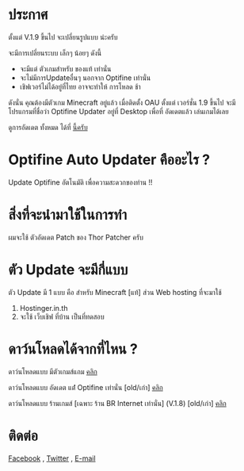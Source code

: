 # ประกาศ
ตั้งแต่ V.1.9 ขี้นไป จะเปลี่ยนรูปแบบ น่ะครับ

จะมีการเปลี่ยนระบบ เล็กๆ น้อยๆ ดังนี้

- จะมีแต่ ตัวเกมสำหรับ ของแท้ เท่านั่น
- จะไม่มีการUpdateอื่นๆ นอกจาก Optifine เท่านั่น
- เชิฟเวอร์ไม่ได้อยู่ที่ไทย อาจจะทำให้ การโหลด ช้า

ดังนั่น คุณต้องมีตัวเกม Minecraft อยู่แล้ว
เมื่อติดตั้ง OAU ตั้งแต่ เวอร์ชั่น 1.9 ขี้นไป จะมีโปรแกรมที่ชื่อว่า Optifine Updater อยู่ที่ Desktop เพื่อที่ อัดเดตแล้ว เล่นเกมได้เลย

ดูการอัดเดต ทั้งหมด ได้ที่ [นี้ครับ](http://work.boyphongsakorn.ga/OAU_Update.html)
# Optifine Auto Updater คืออะไร ?
Update Optifine อัตโนมัติ เพื่อความสะดวกของท่าน !!
# สิ่งที่จะนำมาใช้ในการทำ
ผมจะใช้ ตัวอัดเดต Patch ของ Thor Patcher ครับ
# ตัว Update จะมีกี่แบบ
ตัว Update มี 1 แบบ คือ สำหรับ Minecraft [แท้] ส่วน Web hosting ที่จะมาใช้

1. Hostinger.in.th
2. จะใช้ เว็บเชิฟ ที่บ้าน เป็นที่ทดสอบ

# ดาว์นโหลดได้จากที่ไหน ?
ดาว์นโหลดแบบ มีตัวเกมส์แถม [คลิก](https://github.com/boyphongsakorn/Optifine_Auto_Updater/releases/tag/v1.9)

ดาว์นโหลดแบบ อัดเดต แต่่่่่่ Optifine เท่านั่น [old/เก่า] [คลิก](https://github.com/boyphongsakorn/Optifine_Auto_Updater/releases/tag/v1.7)

ดาว์นโหลดแบบ ร้านเกมส์ [เฉพาะ ร้าน BR Internet เท่านั่น] (V.1.8) [old/เก่า]
[คลิก](https://github.com/boyphongsakorn/Optifine_Auto_Updater/releases/tag/v1.8)

# ติดต่อ
[Facebook](http://phongsakornwisetthon.zz.mu/facebook) , [Twitter](http://phongsakornwisetthon.zz.mu/twitter) ,  [E-mail](mailto:boyphongsakorn@outlook.com)
